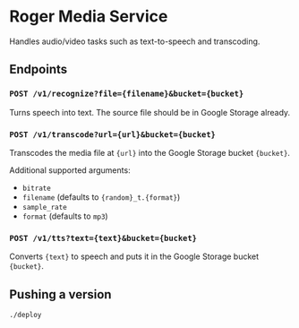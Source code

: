 Roger Media Service
===================

Handles audio/video tasks such as text-to-speech and transcoding.


Endpoints
---------

### `POST /v1/recognize?file={filename}&bucket={bucket}`

Turns speech into text. The source file should be in Google Storage already.


### `POST /v1/transcode?url={url}&bucket={bucket}`

Transcodes the media file at `{url}` into the Google Storage bucket `{bucket}`.

Additional supported arguments:

* `bitrate`
* `filename` (defaults to `{random}_t.{format}`)
* `sample_rate`
* `format` (defaults to `mp3`)


### `POST /v1/tts?text={text}&bucket={bucket}`

Converts `{text}` to speech and puts it in the Google Storage bucket `{bucket}`.


Pushing a version
-----------------

```bash
./deploy
```
